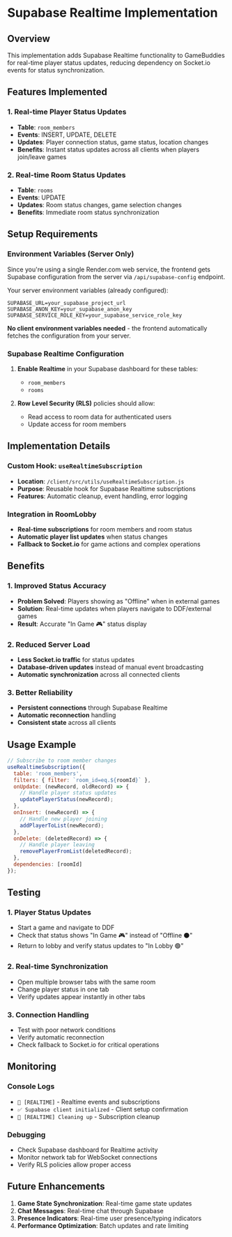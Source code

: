 # Supabase Realtime Implementation

## Overview
This implementation adds Supabase Realtime functionality to GameBuddies for real-time player status updates, reducing dependency on Socket.io events for status synchronization.

## Features Implemented

### 1. Real-time Player Status Updates
- **Table**: `room_members`
- **Events**: INSERT, UPDATE, DELETE
- **Updates**: Player connection status, game status, location changes
- **Benefits**: Instant status updates across all clients when players join/leave games

### 2. Real-time Room Status Updates  
- **Table**: `rooms`
- **Events**: UPDATE
- **Updates**: Room status changes, game selection changes
- **Benefits**: Immediate room status synchronization

## Setup Requirements

### Environment Variables (Server Only)
Since you're using a single Render.com web service, the frontend gets Supabase configuration from the server via `/api/supabase-config` endpoint.

Your server environment variables (already configured):
```env
SUPABASE_URL=your_supabase_project_url
SUPABASE_ANON_KEY=your_supabase_anon_key
SUPABASE_SERVICE_ROLE_KEY=your_supabase_service_role_key
```

**No client environment variables needed** - the frontend automatically fetches the configuration from your server.

### Supabase Realtime Configuration
1. **Enable Realtime** in your Supabase dashboard for these tables:
   - `room_members`
   - `rooms`

2. **Row Level Security (RLS)** policies should allow:
   - Read access to room data for authenticated users
   - Update access for room members

## Implementation Details

### Custom Hook: `useRealtimeSubscription`
- **Location**: `/client/src/utils/useRealtimeSubscription.js`
- **Purpose**: Reusable hook for Supabase Realtime subscriptions
- **Features**: Automatic cleanup, event handling, error logging

### Integration in RoomLobby
- **Real-time subscriptions** for room members and room status
- **Automatic player list updates** when status changes
- **Fallback to Socket.io** for game actions and complex operations

## Benefits

### 1. Improved Status Accuracy
- **Problem Solved**: Players showing as "Offline" when in external games
- **Solution**: Real-time updates when players navigate to DDF/external games
- **Result**: Accurate "In Game 🎮" status display

### 2. Reduced Server Load
- **Less Socket.io traffic** for status updates
- **Database-driven updates** instead of manual event broadcasting
- **Automatic synchronization** across all connected clients

### 3. Better Reliability
- **Persistent connections** through Supabase Realtime
- **Automatic reconnection** handling
- **Consistent state** across all clients

## Usage Example

```javascript
// Subscribe to room member changes
useRealtimeSubscription({
  table: 'room_members',
  filters: { filter: `room_id=eq.${roomId}` },
  onUpdate: (newRecord, oldRecord) => {
    // Handle player status updates
    updatePlayerStatus(newRecord);
  },
  onInsert: (newRecord) => {
    // Handle new player joining
    addPlayerToList(newRecord);
  },
  onDelete: (deletedRecord) => {
    // Handle player leaving
    removePlayerFromList(deletedRecord);
  },
  dependencies: [roomId]
});
```

## Testing

### 1. Player Status Updates
- Start a game and navigate to DDF
- Check that status shows "In Game 🎮" instead of "Offline ⚫"
- Return to lobby and verify status updates to "In Lobby 🟢"

### 2. Real-time Synchronization
- Open multiple browser tabs with the same room
- Change player status in one tab
- Verify updates appear instantly in other tabs

### 3. Connection Handling
- Test with poor network conditions
- Verify automatic reconnection
- Check fallback to Socket.io for critical operations

## Monitoring

### Console Logs
- `🔔 [REALTIME]` - Realtime events and subscriptions
- `✅ Supabase client initialized` - Client setup confirmation
- `🧹 [REALTIME] Cleaning up` - Subscription cleanup

### Debugging
- Check Supabase dashboard for Realtime activity
- Monitor network tab for WebSocket connections
- Verify RLS policies allow proper access

## Future Enhancements

1. **Game State Synchronization**: Real-time game state updates
2. **Chat Messages**: Real-time chat through Supabase
3. **Presence Indicators**: Real-time user presence/typing indicators
4. **Performance Optimization**: Batch updates and rate limiting 